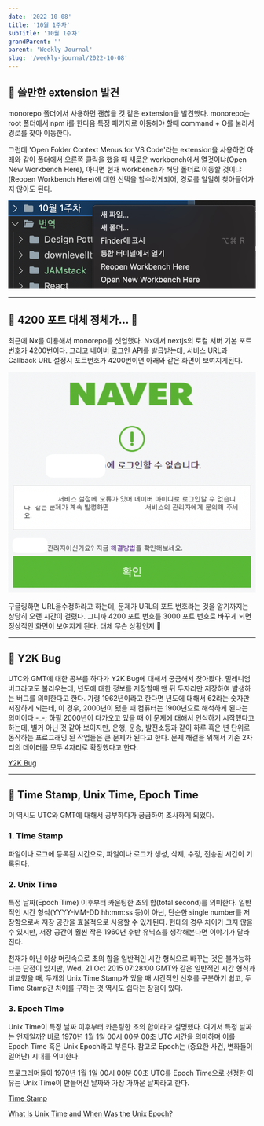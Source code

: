```yaml
---
date: '2022-10-08'
title: '10월 1주차'
subTitle: '10월 1주차'
grandParent: ''
parent: 'Weekly Journal'
slug: '/weekly-journal/2022-10-08'
---
```


## 📌 쓸만한 extension 발견

monorepo 폴더에서 사용하면 괜찮을 것 같은 extension을 발견했다. monorepo는 root 폴더에서 npm i를 한다음 특정 패키지로 이동해야 할때 command + O를 눌러서 경로를 찾아 이동한다.

그런데 'Open Folder Context Menus for VS Code'라는 extension을 사용하면 아래와 같이 폴더에서 오른쪽 클릭을 했을 때 새로운 workbench에서 열것이냐(Open New Workbench Here), 아니면 현재 workbench가 해당 폴더로 이동할 것이냐(Reopen Workbench Here)에 대한 선택을 할수있게되어, 경로를 일일히 찾아들어가지 않아도 된다.

![](./extension.png)

---

## 📌 4200 포트 대체 정체가... 🤮

최근에 Nx를 이용해서 monorepo를 셋업했다. Nx에서 nextjs의 로컬 서버 기본 포트 번호가 4200번이다. 그리고 네이버 로그인 API를 발급받는데, 서비스 URL과 Callback URL 설정시 포트번호가 4200번이면 아래와 같은 화면이 보여지게된다.

![](4200port.png)

구글링하면 URL을수정하라고 하는데, 문제가 URL의 포트 번호라는 것을 알기까지는 상당히 오랜 시간이 걸렸다. 그니까 4200 포트 번호를 3000 포트 번호로 바꾸게 되면 정상적인 화면이 보여지게 된다. 대체 무슨 상황인지 🤯

---

## 📌 Y2K Bug

UTC와 GMT에 대한 공부를 하다가 Y2K Bug에 대해서 궁금해서 찾아봤다. 밀레니엄 버그라고도 불리우는데, 년도에 대한 정보를 저장할때 맨 뒤 두자리만 저장하여 발생하는 버그를 의미한다고 한다. 가령 1962년이라고 한다면 년도에 대해서 62라는 숫자만 저장하게 되는데, 이 경우, 2000년이 됐을 때 컴퓨터는 1900년으로 해석하게 된다는 의미이다 -\_-; 하필 2000년이 다가오고 있을 때 이 문제에 대해서 인식하기 시작했다고 하는데, 별거 아닌 것 같아 보이지만, 은행, 운송, 발전소등과 같이 하루 혹은 년 단위로 동작하는 프로그래밍 된 작업들은 큰 문제가 된다고 한다. 문제 해결을 위해서 기존 2자리의 데이터를 모두 4자리로 확장했다고 한다.

[Y2K Bug](https://education.nationalgeographic.org/resource/Y2K-bug)

---

## 📌 Time Stamp, Unix Time, Epoch Time

이 역시도 UTC와 GMT에 대해서 공부하다가 궁금하여 조사하게 되었다.

### 1. Time Stamp

파일이나 로그에 등록된 시간으로, 파일이나 로그가 생성, 삭제, 수정, 전송된 시간이 기록된다.

### 2. Unix Time

특정 날짜(Epoch Time) 이후부터 카운팅한 초의 합(total second)를 의미한다. 일반적인 시간 형식(YYYY-MM-DD hh:mm:ss 등)이 아닌, 단순한 single number를 저장함으로써 저장 공간을 효율적으로 사용할 수 있게된다. 현대의 경우 차이가 크지 않을 수 있지만, 저장 공간이 훨씬 작은 1960년 후반 유닉스를 생각해본다면 이야기가 달라진다.

천재가 아닌 이상 머릿속으로 초의 합을 일반적인 시간 형식으로 바꾸는 것은 불가능하다는 단점이 있지만, Wed, 21 Oct 2015 07:28:00 GMT와 같은 일반적인 시간 형식과 비교했을 때, 두개의 Unix Time Stamp가 있을 때 시간적인 선후를 구분하기 쉽고, 두 Time Stamp간 차이를 구하는 것 역시도 쉽다는 장점이 있다.

### 3. Epoch Time

Unix Time이 특정 날짜 이후부터 카운팅한 초의 합이라고 설명했다. 여기서 특정 날짜는 언제일까? 바로 1970년 1월 1일 00시 00분 00초 UTC 시간을 의미하며 이를 Epoch Time 혹은 Unix Epoch라고 부른다. 참고로 Epoch는 (중요한 사건, 변화들이 일어난) 시대를 의미한다.

프로그래머들이 1970년 1월 1일 00시 00분 00초 UTC를 Epoch Time으로 선정한 이유는 Unix Time이 만들어진 날짜와 가장 가까운 날짜라고 한다.

[Time Stamp](https://www.computerhope.com/jargon/t/timestam.htm)

[What Is Unix Time and When Was the Unix Epoch?](https://www.makeuseof.com/what-is-unix-time-and-when-was-the-unix-epoch/)
